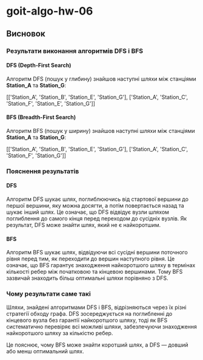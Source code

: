 # goit-algo-hw-06
## Висновок

### Результати виконання алгоритмів DFS і BFS

#### DFS (Depth-First Search)
Алгоритм DFS (пошук у глибину) знайшов наступні шляхи між станціями **Station_A** та **Station_G**:

[['Station_A', 'Station_B', 'Station_E', 'Station_G'], ['Station_A', 'Station_C', 'Station_F', 'Station_E', 'Station_G']]

#### BFS (Breadth-First Search)
Алгоритм BFS (пошук у ширину) знайшов наступні шляхи між станціями **Station_A** та **Station_G**:

[['Station_A', 'Station_B', 'Station_E', 'Station_G'], ['Station_A', 'Station_C', 'Station_F', 'Station_G']]

### Пояснення результатів

#### DFS
Алгоритм DFS шукає шлях, поглиблюючись від стартової вершини до першої вершини, яку можна досягти, а потім повертається назад та шукає інший шлях. Це означає, що DFS відвідує вузли шляхом поглиблення до самого кінця перед переходом до сусідніх вузлів. Як результат, DFS може знайти шлях, який не є найкоротшим.

#### BFS
Алгоритм BFS шукає шлях, відвідуючи всі сусідні вершини поточного рівня перед тим, як переходити до вершин наступного рівня. Це означає, що BFS гарантує знаходження найкоротшого шляху в термінах кількості ребер між початковою та кінцевою вершинами. Тому BFS зазвичай знаходить більш оптимальні шляхи порівняно з DFS.

### Чому результати саме такі
Шляхи, знайдені алгоритмами DFS і BFS, відрізняються через їх різні стратегії обходу графа. DFS зосереджується на поглибленні до кінцевого вузла без гарантії найкоротшого шляху, тоді як BFS систематично перевіряє всі можливі шляхи, забезпечуючи знаходження найкоротшого шляху за кількістю ребер.

Це пояснює, чому BFS може знайти коротший шлях, а DFS — довший або менш оптимальний шлях.
